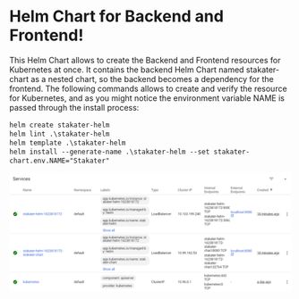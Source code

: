 # Helm Chart for Backend and Frontend!

This Helm Chart allows to create the Backend and Frontend resources for Kubernetes at once. It contains the backend Helm Chart named stakater-chart as a nested chart, so the backend becomes a dependency for the frontend. The following commands allows to create and verify the resource for Kubernetes, and as you might notice the environment variable NAME is passed through the install process:

```
helm create stakater-helm
helm lint .\stakater-helm
helm template .\stakater-helm
helm install --generate-name .\stakater-helm --set stakater-chart.env.NAME="Stakater"
```
![Kubernetes Services](Services.PNG)

